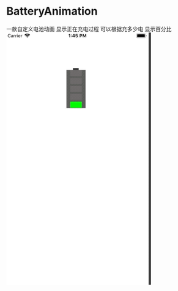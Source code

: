 # BatteryAnimation
一款自定义电池动画  显示正在充电过程 可以根据充多少电 显示百分比
![image](https://github.com/AmazingKuang/BatteryAnimation/blob/master/11.gif)
